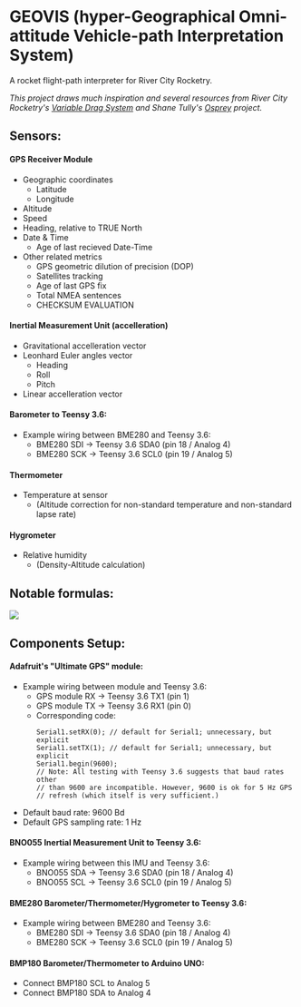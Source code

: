 # GEOVIS (hyper-Geographical Omni-attitude Vehicle-path Interpretation System)
A rocket flight-path interpreter for River City Rocketry.

*This project draws much inspiration and several resources from River City Rocketry's [Variable Drag System](https://github.com/jtcass01/vds2_0) and Shane Tully's [Osprey](https://github.com/shanet/osprey/) project.*

## Sensors:

#### GPS Receiver Module
- Geographic coordinates
  - Latitude
  - Longitude
- Altitude
- Speed
- Heading, relative to TRUE North
- Date & Time
  - Age of last recieved Date-Time
- Other related metrics
  - GPS geometric dilution of precision (DOP)
  - Satellites tracking
  - Age of last GPS fix
  - Total NMEA sentences
  - CHECKSUM EVALUATION

#### Inertial Measurement Unit (accelleration)
- Gravitational accelleration vector
- Leonhard Euler angles vector
  - Heading
  - Roll
  - Pitch
- Linear accelleration vector

#### Barometer to Teensy 3.6:
- Example wiring between BME280 and Teensy 3.6:
  - BME280 SDI -> Teensy 3.6 SDA0 (pin 18 / Analog 4)
  - BME280 SCK -> Teensy 3.6 SCL0 (pin 19 / Analog 5)

#### Thermometer
- Temperature at sensor
  - (Altitude correction for non-standard temperature and non-standard lapse rate)

#### Hygrometer
- Relative humidity
  - (Density-Altitude calculation)

## Notable formulas:

![](https://raw.githubusercontent.com/nolanholden/payload-level1-rocket/8447a1cbf741a6a57f07a59d258492eb7169c5b9/misc/pressure-altitude.png)

## Components Setup:

#### Adafruit's "Ultimate GPS" module:
- Example wiring between module and Teensy 3.6:
  - GPS module RX -> Teensy 3.6 TX1 (pin 1)
  - GPS module TX -> Teensy 3.6 RX1 (pin 0)
  - Corresponding code:
    ```
    Serial1.setRX(0); // default for Serial1; unnecessary, but explicit
    Serial1.setTX(1); // default for Serial1; unnecessary, but explicit
    Serial1.begin(9600);
    // Note: All testing with Teensy 3.6 suggests that baud rates other
    // than 9600 are incompatible. However, 9600 is ok for 5 Hz GPS
    // refresh (which itself is very sufficient.)
    ```
- Default baud rate: 9600 Bd
- Default GPS sampling rate: 1 Hz

#### BNO055 Inertial Measurement Unit to Teensy 3.6:
- Example wiring between this IMU and Teensy 3.6:
  - BNO055 SDA -> Teensy 3.6 SDA0 (pin 18 / Analog 4)
  - BNO055 SCL -> Teensy 3.6 SCL0 (pin 19 / Analog 5)

#### BME280 Barometer/Thermometer/Hygrometer to Teensy 3.6:
- Example wiring between BME280 and Teensy 3.6:
  - BME280 SDI -> Teensy 3.6 SDA0 (pin 18 / Analog 4)
  - BME280 SCK -> Teensy 3.6 SCL0 (pin 19 / Analog 5)

#### BMP180 Barometer/Thermometer to Arduino UNO:
- Connect BMP180 SCL    to Analog 5
- Connect BMP180 SDA    to Analog 4
